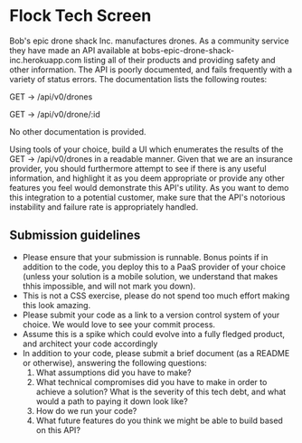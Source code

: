 # Flock Tech Screen
Bob's epic drone shack Inc. manufactures drones. As a community service they have made an API available at
bobs-epic-drone-shack-inc.herokuapp.com listing all of their products and providing safety and other information. The API is poorly documented, and fails frequently with a variety of status errors. The documentation lists the following routes:

GET -> /api/v0/drones

GET -> /api/v0/drone/:id

No other documentation is provided.

Using tools of your choice, build a UI which enumerates the results of the GET -> /api/v0/drones in a readable manner. Given that we are an insurance provider, you should furthermore attempt to see if there is any useful information, and highlight it as you deem appropriate or provide any other features you feel would demonstrate this API's utility. As you want to demo this integration to a potential customer, make sure that the API's notorious instability and failure rate is appropriately handled.

## Submission guidelines
- Please ensure that your submission is runnable. Bonus points if in addition to the code, you deploy this to a PaaS provider of your choice (unless your solution is a mobile solution, we understand that makes thhis impossible, and will not mark you down).
- This is not a CSS exercise, please do not spend too much effort making this look amazing.
- Please submit your code as a link to a version control system of your choice. We would love to see your commit process.
- Assume this is a spike which could evolve into a fully fledged product, and architect your code accordingly
- In addition to your code, please submit a brief document (as a README or otherwise), answering the following questions:
  1) What assumptions did you have to make?
  2) What technical compromises did you have to make in order to achieve a solution? What is the severity of this tech debt, and what would a path to paying it down look like?
  3) How do we run your code?
  4) What future features do you think we might be able to build based on this API?
